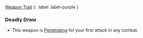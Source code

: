 
[Weapon Trait](Game/Core/Weapon-Traits)
{: .label .label-purple }

### Deadly Draw
* This weapon is [Penetrating](Game/Core/Blocks/Penetrating) for your first attack in any combat.